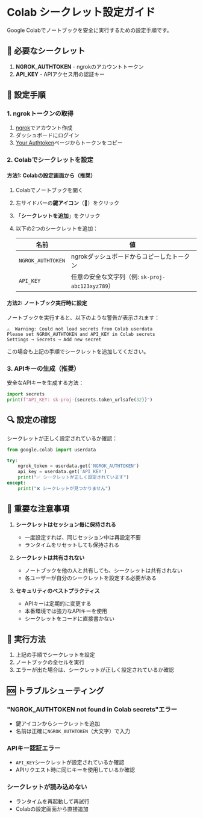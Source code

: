 # Colab シークレット設定ガイド

Google Colabでノートブックを安全に実行するための設定手順です。

## 🔐 必要なシークレット

1. **NGROK_AUTHTOKEN** - ngrokのアカウントトークン
2. **API_KEY** - APIアクセス用の認証キー

## 📝 設定手順

### 1. ngrokトークンの取得

1. [ngrok](https://dashboard.ngrok.com/signup)でアカウント作成
2. ダッシュボードにログイン
3. [Your Authtoken](https://dashboard.ngrok.com/auth)ページからトークンをコピー

### 2. Colabでシークレットを設定

#### 方法1: Colabの設定画面から（推奨）

1. Colabでノートブックを開く
2. 左サイドバーの**鍵アイコン**（🔑）をクリック
3. 「**シークレットを追加**」をクリック
4. 以下の2つのシークレットを追加：

   | 名前 | 値 |
   |------|-----|
   | `NGROK_AUTHTOKEN` | ngrokダッシュボードからコピーしたトークン |
   | `API_KEY` | 任意の安全な文字列（例: `sk-proj-abc123xyz789`） |

#### 方法2: ノートブック実行時に設定

ノートブックを実行すると、以下のような警告が表示されます：

```
⚠️  Warning: Could not load secrets from Colab userdata
Please set NGROK_AUTHTOKEN and API_KEY in Colab secrets
Settings → Secrets → Add new secret
```

この場合も上記の手順でシークレットを追加してください。

### 3. APIキーの生成（推奨）

安全なAPIキーを生成する方法：

```python
import secrets
print(f"API_KEY: sk-proj-{secrets.token_urlsafe(32)}")
```

## 🔍 設定の確認

シークレットが正しく設定されているか確認：

```python
from google.colab import userdata

try:
    ngrok_token = userdata.get('NGROK_AUTHTOKEN')
    api_key = userdata.get('API_KEY')
    print("✅ シークレットが正しく設定されています")
except:
    print("❌ シークレットが見つかりません")
```

## 📌 重要な注意事項

1. **シークレットはセッション毎に保持される**
   - 一度設定すれば、同じセッション中は再設定不要
   - ランタイムをリセットしても保持される

2. **シークレットは共有されない**
   - ノートブックを他の人と共有しても、シークレットは共有されない
   - 各ユーザーが自分のシークレットを設定する必要がある

3. **セキュリティのベストプラクティス**
   - APIキーは定期的に変更する
   - 本番環境では強力なAPIキーを使用
   - シークレットをコードに直接書かない

## 🚀 実行方法

1. 上記の手順でシークレットを設定
2. ノートブックの全セルを実行
3. エラーが出た場合は、シークレットが正しく設定されているか確認

## 🆘 トラブルシューティング

### "NGROK_AUTHTOKEN not found in Colab secrets"エラー

- 鍵アイコンからシークレットを追加
- 名前は正確に`NGROK_AUTHTOKEN`（大文字）で入力

### APIキー認証エラー

- `API_KEY`シークレットが設定されているか確認
- APIリクエスト時に同じキーを使用しているか確認

### シークレットが読み込めない

- ランタイムを再起動して再試行
- Colabの設定画面から直接追加